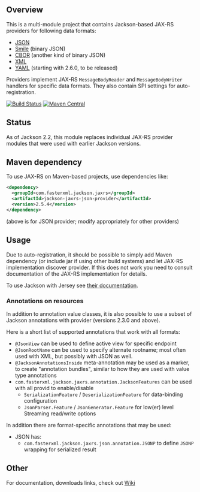 ## Overview

This is a multi-module project that contains Jackson-based JAX-RS providers for following data formats:

* [JSON](https://github.com/FasterXML/jackson-core)
* [Smile](https://github.com/FasterXML/jackson-dataformat-smile) (binary JSON)
* [CBOR](https://github.com/FasterXML/jackson-dataformat-cbor) (another kind of binary JSON)
* [XML](https://github.com/FasterXML/jackson-dataformat-xml)
* [YAML](https://github.com/FasterXML/jackson-dataformat-yaml) (starting with 2.6.0, to be released)

Providers implement JAX-RS `MessageBodyReader` and `MessageBodyWriter` handlers for specific
data formats. They also contain SPI settings for auto-registration.

[![Build Status](https://travis-ci.org/FasterXML/jackson-jaxrs-providers.svg?branch=master)](https://travis-ci.org/FasterXML/jackson-jaxrs-providers) [![Maven Central](https://maven-badges.herokuapp.com/maven-central/com.fasterxml.jackson.core/jackson-jaxrs-providers/badge.svg)](https://maven-badges.herokuapp.com/maven-central/com.fasterxml.jackson.core/jackson-jaxrs-providers)

## Status

As of Jackson 2.2, this module replaces individual JAX-RS provider modules that were used with earlier Jackson versions.

## Maven dependency

To use JAX-RS on Maven-based projects, use dependencies like:

```xml
<dependency>
  <groupId>com.fasterxml.jackson.jaxrs</groupId>
  <artifactId>jackson-jaxrs-json-provider</artifactId>
  <version>2.5.4</version>
</dependency>
```

(above is for JSON provider; modify appropriately for other providers)

## Usage

Due to auto-registration, it should be possible to simply add Maven dependency
(or include jar if using other build systems) and let JAX-RS implementation discover
provider.
If this does not work you need to consult documentation of the JAX-RS implementation for details.  

To use Jackson with Jersey see [their documentation](https://jersey.java.net/documentation/latest/media.html#json.jackson).

### Annotations on resources

In addition to annotation value classes, it is also possible to use a subset
of Jackson annotations with provider (versions 2.3.0 and above).

Here is a short list of supported annotations that work with all formats:

* `@JsonView` can be used to define active view for specific endpoint
* `@JsonRootName` can be used to specify alternate rootname; most often used with XML, but possibly with JSON as well.
* `@JacksonAnnotationsInside` meta-annotation may be used as a marker, to create "annotation bundles", similar to how they are used with value type annotations
* `com.fasterxml.jackson.jaxrs.annotation.JacksonFeatures` can be used with all provid to enable/disable
    * `SerializationFeature` / `DeserializationFeature` for data-binding configuration
    * `JsonParser.Feature` / `JsonGenerator.Feature` for low(er) level Streaming read/write options

In addition there are format-specific annotations that may be used:

* JSON has:
    * `com.fasterxml.jackson.jaxrs.json.annotation.JSONP` to define `JSONP` wrapping for serialized result

## Other

For documentation, downloads links, check out [Wiki](../../wiki)
